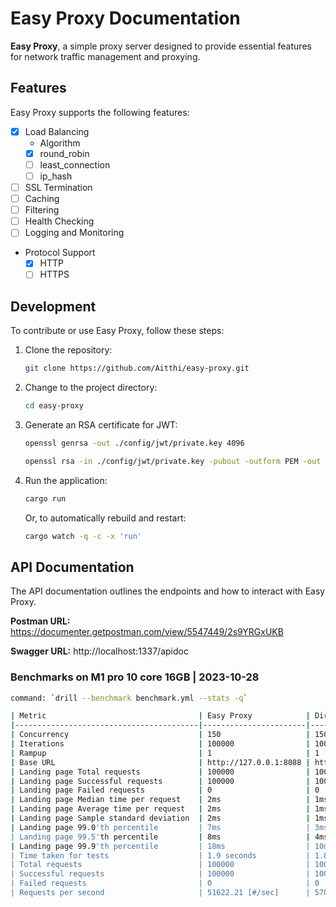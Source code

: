 # Easy Proxy Documentation

**Easy Proxy**, a simple proxy server designed to provide essential features for network traffic management and proxying.

## Features

Easy Proxy supports the following features:

- [x] Load Balancing
  - Algorithm
  - [x] round_robin
  - [ ] least_connection
  - [ ] ip_hash
- [ ] SSL Termination
- [ ] Caching
- [ ] Filtering
- [ ] Health Checking
- [ ] Logging and Monitoring
- Protocol Support
  - [x] HTTP
  - [ ] HTTPS

## Development

To contribute or use Easy Proxy, follow these steps:

1. Clone the repository:
   ```sh
   git clone https://github.com/Aitthi/easy-proxy.git
   ```
2. Change to the project directory:
   ```sh
   cd easy-proxy
   ```
3. Generate an RSA certificate for JWT:
   ```sh
   openssl genrsa -out ./config/jwt/private.key 4096
   ```
   ```sh
   openssl rsa -in ./config/jwt/private.key -pubout -outform PEM -out ./config/jwt/public.key
   ```
4. Run the application:
   ```sh
   cargo run
   ```
   Or, to automatically rebuild and restart:
   ```sh
   cargo watch -q -c -x 'run'
   ```

## API Documentation

The API documentation outlines the endpoints and how to interact with Easy Proxy.

**Postman URL:** https://documenter.getpostman.com/view/5547449/2s9YRGxUKB

**Swagger URL:** http://localhost:1337/apidoc

### Benchmarks on M1 pro 10 core 16GB | 2023-10-28
```sh 
command: `drill --benchmark benchmark.yml --stats -q`

| Metric                                  | Easy Proxy            | Directly to the backend |
|-----------------------------------------|-----------------------|-------------------------|
| Concurrency                             | 150                   | 150                     |
| Iterations                              | 100000                | 100000                  |
| Rampup                                  | 1                     | 1                       |
| Base URL                                | http://127.0.0.1:8088 | http://127.0.0.1:3002   |
| Landing page Total requests             | 100000                | 100000                  |
| Landing page Successful requests        | 100000                | 100000                  |
| Landing page Failed requests            | 0                     | 0                       |
| Landing page Median time per request    | 2ms                   | 1ms                     |
| Landing page Average time per request   | 2ms                   | 1ms                     |
| Landing page Sample standard deviation  | 2ms                   | 1ms                     |
| Landing page 99.0'th percentile         | 7ms                   | 3ms                     |
| Landing page 99.5'th percentile         | 8ms                   | 4ms                     |
| Landing page 99.9'th percentile         | 18ms                  | 10ms                    |
| Time taken for tests                    | 1.9 seconds           | 1.8 seconds             |
| Total requests                          | 100000                | 100000                  |
| Successful requests                     | 100000                | 100000                  |
| Failed requests                         | 0                     | 0                       |
| Requests per second                     | 51622.21 [#/sec]      | 57096.73 [#/sec]        |
